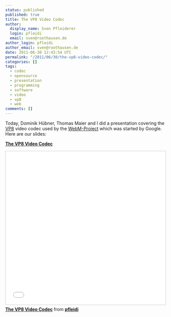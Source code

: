```yaml
---
status: published
published: true
title: The VP8 Video Codec
author:
  display_name: Sven Pfleiderer
  login: pfleidi
  email: sven@roothausen.de
author_login: pfleidi
author_email: sven@roothausen.de
date: 2011-06-30 12:43:54 UTC
permalink: "/2011/06/30/the-vp8-video-codec/"
categories: []
tags:
  - codec
  - opensource
  - presentation
  - programming
  - software
  - video
  - vp8
  - web
comments: []
---
```

Today, Dominik Hübner, Thomas Maier and I did a presentation covering the [VP8](http://en.wikipedia.org/wiki/VP8 "Wikipedia: VP8") video codec used by the [WebM-Project](http://www.webmproject.org/ "WebM Project") which was started by Google. Here are our slides:

**[The VP8 Video Codec](http://www.slideshare.net/pfleidi/the-vp8-video-codec "The VP8 Video Codec")**

<iframe src="//www.slideshare.net/slideshow/embed_code/key/EsUfVbPYvg5m5X" width="595" height="485" frameborder="0" marginwidth="0" marginheight="0" scrolling="no" style="border:1px solid #CCC; border-width:1px; margin-bottom:5px; max-width: 100%;" allowfullscreen> </iframe> <div style="margin-bottom:5px"> <strong> <a href="//www.slideshare.net/pfleidi/the-vp8-video-codec" title="The VP8 Video Codec" target="_blank">The VP8 Video Codec</a> </strong> from <strong><a href="//www.slideshare.net/pfleidi" target="_blank">pfleidi</a></strong> </div>

